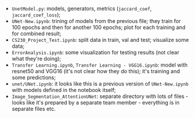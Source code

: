 - `UnetModel.py`: models, generators, metrics (`jaccard_coef`, `jaccard_coef_loss`);
- `UNet-New.ipynb`: trining of models from the previous file; they train for 100 epochs and then for another 100 epochs; plot for each training and for combined result;
- `CS230_Project_Test.ipynb`: split data in train, val and test; visualize some data;
- `ErrorAnalysis.ipynb`: some visualization for testing results (not clear what they're doing);
- `Transfer Learning.ipynb`, `Transfer Learning - VGG16.ipynb`: model with resnet50 and VGG16 (it's not clear how they do this); it's training and some predictions;
- `unet/UNet.ipynb`: it looks like this is a previous version of `UNet-New.ipynb` with models defined in the notebook itself; 
- `Image_Segmentation_AttentionUNet`: separate directory with lots of files - looks like it's prepared by a separate team member - everything is in separate files etc.   
